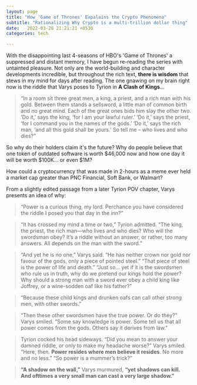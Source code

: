 ```yaml
---
layout: page
title: "How 'Game of Thrones' Expalains the Crypto Phenomena"
subtitle: "Rationalizing Why Crypto is a multi-trillion dollar thing"
date:   2022-03-28 21:21:21 +0530
categories: tech

---
```


With the disappointing last 4-seasons of HBO's 'Game of Thrones' a suppressed and distant memory, 
I have begun re-reading the series with untainted pleasure. Not only are the world-building and character 
developments incredible, but throughout the rich text, <b>there is wisdom</b> that stews in my mind for days after 
reading. The one gnawing on my brain right now is the riddle that Varys poses to Tyrion in __A Clash of Kings__...

>“In a room sit three great men, a king, a priest, and a rich man with his gold. Between them stands a sellsword,
> a little man of common birth and no great mind. Each of the great ones bids him slay the other two. ‘Do it,’
>  says the king, ‘for I am your lawful ruler.’ ‘Do it,’ says the priest, ‘for I command you in the names of the gods.’
>   ‘Do it,’ says the rich man, ‘and all this gold shall be yours.’ So tell me – who lives and who dies?”

So why do their holders claim it's the future? Why do people believe that one token of outdated software is worth $46,000 now and how one day it will be worth $100K... or even $1M? 

How could a cryptocurrency that was made in 2-hours as a meme ever held a market cap greater than PNC Financial, Soft Bank, or Walmart?

From a slightly edited passage from a later Tyrion POV chapter, Varys presents an idea of why:

>“Power is a curious thing, my lord. Perchance you have considered the riddle I posed you that day in the inn?”


>“It has crossed my mind a time or two,” Tyrion admitted. “The king, the priest, the rich man—who lives and who dies? Who will the swordsman obey? It’s a riddle without an answer, or rather, too many answers. All depends on the man with the sword.”


>“And yet he is no one,” Varys said. “He has neither crown nor gold nor favour of the gods, only a piece of pointed steel.”
>“That piece of steel is the power of life and death.”
>“Just so… yet if it is the swordsmen who rule us in truth, why do we pretend our kings hold the power? Why should a strong man with a sword ever obey a child king like Joffrey, or a wine-sodden oaf like his father?”


>“Because these child kings and drunken oafs can call other strong men, with other swords.”


>“Then these other swordsmen have the true power. Or do they?” Varys smiled. “Some say knowledge is power. Some tell us that all power comes from the gods. Others say it derives from law."


>Tyrion cocked his head sideways. “Did you mean to answer your damned riddle, or only to make my headache worse?”
>Varys smiled. “Here, then. **Power resides where men believe it resides**. No more and no less.”
>“So power is a mummer’s trick?”

>**“A shadow on the wall,”** Varys murmured, **“yet shadows can kill. And ofttimes a very small man can cast a very large shadow.”**


